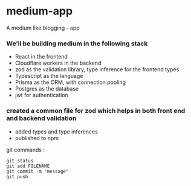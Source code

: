 # medium-app

A medium like blogging - app

### We’ll be building medium in the following stack

- React in the frontend
- Cloudflare workers in the backend
- zod as the validation library, type inference for the frontend types
- Typescript as the language
- Prisma as the ORM, with connection pooling
- Postgres as the database
- jwt for authentication

### created a common file for zod which helps in both front end and backend validation

- added types and type inferences
- published to npm



git commands :

```
git status
git add FILENAME
git commit -m "message"
git push

```

